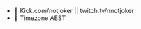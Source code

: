 - 👋 Kick.com/notjoker || twitch.tv/nnotjoker 
- 👀 Timezone AEST
 

<!---
notjoker28/notjoker28 is a ✨ special ✨ repository because its `README.md` (this file) appears on your GitHub profile.
You can click the Preview link to take a look at your changes.
--->
